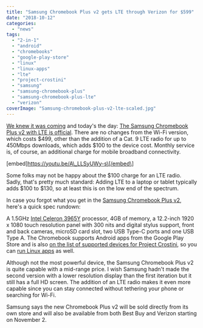 ```yaml
---
title: "Samsung Chromebook Plus v2 gets LTE through Verizon for $599"
date: "2018-10-12"
categories: 
  - "news"
tags: 
  - "2-in-1"
  - "android"
  - "chromebooks"
  - "google-play-store"
  - "linux"
  - "linux-apps"
  - "lte"
  - "project-crostini"
  - "samsung"
  - "samsung-chromebook-plus"
  - "samsung-chromebook-plus-lte"
  - "verizon"
coverImage: "Samsung-chromebook-plus-v2-lte-scaled.jpg"
---
```


[We knew it was coming](https://www.aboutchromebooks.com/news/samsung-chromebook-plus-lte/) and today's the day: [The Samsung Chromebook Plus v2 with LTE is official](https://news.samsung.com/us/samsung-chromebook-plus-v2-lte-always-connected/). There are no changes from the Wi-Fi version, which costs $499, other than the addition of a Cat. 9 LTE radio for up to 450Mbps downloads, which adds $100 to the device cost. Monthly service is, of course, an additional charge for mobile broadband connectivity.

\[embed\]https://youtu.be/A\_LLSyUWy-s\[/embed\]

Some folks may not be happy about the $100 charge for an LTE radio. Sadly, that's pretty much standard: Adding LTE to a laptop or tablet typically adds $100 to $130, so at least this is on the low end of the spectrum.

In case you forgot what you get in the [Samsung Chromebook Plus v2](https://www.aboutchromebooks.com/news/samsung-chromebook-plus-v2-release-date-price/), here's a quick spec rundown:

A 1.5GHz [Intel Celeron 3965Y](https://ark.intel.com/products/122698/Intel-Celeron-Processor-3965Y-2M-Cache-1_50-GHz) processor, 4GB of memory, a 12.2-inch 1920 x 1080 touch resolution panel with 300 nits and digital stylus support, front and back cameras, microSD card slot, two USB Type-C ports and one USB Type A. The Chromebook supports Android apps from the Google Play Store and is also [on the list of supported devices for Project Crostini](https://chromium.googlesource.com/chromiumos/docs/+/master/containers_and_vms.md#Supported-Now), so you can [run Linux apps](https://www.aboutchromebooks.com/news/first-look-running-full-linux-apps-on-a-chromebook-with-project-crostini/) as well.

Although not the most powerful device, the Samsung Chromebook Plus v2 is quite capable with a mid-range price. I wish Samsung hadn't made the second version with a lower resolution display than the first iteration but it still has a full HD screen. The addition of an LTE radio makes it even more capable since you can stay connected without tethering your phone or searching for Wi-Fi.

Samsung says the new Chromebook Plus v2 will be sold directly from its own store and will also be available from both Best Buy and Verizon starting on November 2.
